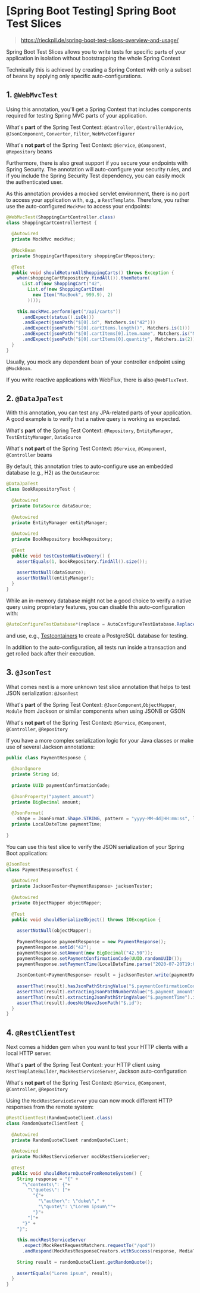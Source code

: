 # [Spring Boot Testing] Spring Boot Test Slices

> https://rieckpil.de/spring-boot-test-slices-overview-and-usage/

Spring Boot Test Slices allows you to write tests for specific parts of your application in isolation without bootstrapping the whole Spring Context

Technically this is achieved by creating a Spring Context with only a subset of beans by applying only specific auto-configurations.





## 1. `@WebMvcTest`

Using this annotation, you'll get a Spring Context that includes components required for testing Spring MVC parts of your application.



What's **part** of the Spring Test Context: `@Controller`, `@ControllerAdvice`, `@JsonComponent`, `Converter`, `Filter`, `WebMvcConfigurer`



What's **not part** of the Spring Test Context: `@Service`, `@Component`, `@Repository` beans



Furthermore, there is also great support if you secure your endpoints with Spring Security. The annotation will auto-configure your security rules, and if you include the Spring Security Test dependency, you can easily mock the authenticated user.



As this annotation provides a mocked servlet environment, there is no port to access your application with, e.g., a `RestTemplate`. Therefore, you rather use the auto-configured `MockMvc` to access your endpoints:



```java
@WebMvcTest(ShoppingCartController.class)
class ShoppingCartControllerTest {
 
  @Autowired
  private MockMvc mockMvc;
 
  @MockBean
  private ShoppingCartRepository shoppingCartRepository;
 
  @Test
  public void shouldReturnAllShoppingCarts() throws Exception {
    when(shoppingCartRepository.findAll()).thenReturn(
      List.of(new ShoppingCart("42",
        List.of(new ShoppingCartItem(
          new Item("MacBook", 999.9), 2)
        ))));
 
    this.mockMvc.perform(get("/api/carts"))
      .andExpect(status().isOk())
      .andExpect(jsonPath("$[0].id", Matchers.is("42")))
      .andExpect(jsonPath("$[0].cartItems.length()", Matchers.is(1)))
      .andExpect(jsonPath("$[0].cartItems[0].item.name", Matchers.is("MacBook")))
      .andExpect(jsonPath("$[0].cartItems[0].quantity", Matchers.is(2)));
  }
}
```



Usually, you mock any dependent bean of your controller endpoint using `@MockBean`.

If you write reactive applications with WebFlux, there is also `@WebFluxTest`.





## 2. `@DataJpaTest`

With this annotation, you can test any JPA-related parts of your application. A good example is to verify that a native query is working as expected.



What's **part** of the Spring Test Context: `@Repository`, `EntityManager`, `TestEntityManager`, `DataSource`

What's **not part** of the Spring Test Context: `@Service`, `@Component`, `@Controller` beans



By default, this annotation tries to auto-configure use an embedded database (e.g., H2) as the `DataSource`:



```java
@DataJpaTest
class BookRepositoryTest {
 
  @Autowired
  private DataSource dataSource;
 
  @Autowired
  private EntityManager entityManager;
 
  @Autowired
  private BookRepository bookRepository;
 
  @Test
  public void testCustomNativeQuery() {
    assertEquals(1, bookRepository.findAll().size());
 
    assertNotNull(dataSource);
    assertNotNull(entityManager);
  }
}
```



While an in-memory database might not be a good choice to verify a native query using proprietary features, you can disable this auto-configuration with:

```java
@AutoConfigureTestDatabase*(replace = AutoConfigureTestDatabase.Replace.NONE)
```

  and use, e.g., [Testcontainers](https://rieckpil.de/howto-write-spring-boot-integration-tests-with-a-real-database/) to create a PostgreSQL database for testing.





In addition to the auto-configuration, all tests run inside a transaction and get rolled back after their execution.





## 3. `@JsonTest`

What comes next is a more unknown test slice annotation that helps to test JSON serialization: `@JsonTest`



What's **part** of the Spring Test Context: `@JsonComponent`,`ObjectMapper`, `Module` from Jackson or similar components when using JSONB or GSON

What's **not part** of the Spring Test Context: `@Service`, `@Component`, `@Controller`, `@Repository`





If you have a more complex serialization logic for your Java classes or make use of several Jackson annotations:

```java
public class PaymentResponse {
 
  @JsonIgnore
  private String id;
 
  private UUID paymentConfirmationCode;
 
  @JsonProperty("payment_amount")
  private BigDecimal amount;
 
  @JsonFormat(
    shape = JsonFormat.Shape.STRING, pattern = "yyyy-MM-dd|HH:mm:ss", locale = "en_US")
  private LocalDateTime paymentTime;
 
}
```



You can use this test slice to verify the JSON serialization of your Spring Boot application:

```java
@JsonTest
class PaymentResponseTest {
 
  @Autowired
  private JacksonTester<PaymentResponse> jacksonTester;
 
  @Autowired
  private ObjectMapper objectMapper;
 
  @Test
  public void shouldSerializeObject() throws IOException {
 
    assertNotNull(objectMapper);
 
    PaymentResponse paymentResponse = new PaymentResponse();
    paymentResponse.setId("42");
    paymentResponse.setAmount(new BigDecimal("42.50"));
    paymentResponse.setPaymentConfirmationCode(UUID.randomUUID());
    paymentResponse.setPaymentTime(LocalDateTime.parse("2020-07-20T19:00:00.123"));
 
    JsonContent<PaymentResponse> result = jacksonTester.write(paymentResponse);
 
    assertThat(result).hasJsonPathStringValue("$.paymentConfirmationCode");
    assertThat(result).extractingJsonPathNumberValue("$.payment_amount").isEqualTo(42.50);
    assertThat(result).extractingJsonPathStringValue("$.paymentTime").isEqualTo("2020-07-20|19:00:00");
    assertThat(result).doesNotHaveJsonPath("$.id");
  }
}
```





## 4. `@RestClientTest`

Next comes a hidden gem when you want to test your HTTP clients with a local HTTP server.



What's **part** of the Spring Test Context: your HTTP client using `RestTemplateBuilder`, `MockRestServiceServer`, Jackson auto-configuration

What's **not part** of the Spring Test Context: `@Service`, `@Component`, `@Controller`, `@Repository`



Using the `MockRestServiceServer` you can now mock different HTTP responses from the remote system:

```java
@RestClientTest(RandomQuoteClient.class)
class RandomQuoteClientTest {
 
  @Autowired
  private RandomQuoteClient randomQuoteClient;
 
  @Autowired
  private MockRestServiceServer mockRestServiceServer;
 
  @Test
  public void shouldReturnQuoteFromRemoteSystem() {
    String response = "{" +
      "\"contents\": {"+
        "\"quotes\": ["+
          "{"+
            "\"author\": \"duke\"," +
            "\"quote\": \"Lorem ipsum\""+
          "}"+
        "]"+
      "}" +
    "}";
 
    this.mockRestServiceServer
      .expect(MockRestRequestMatchers.requestTo("/qod"))
      .andRespond(MockRestResponseCreators.withSuccess(response, MediaType.APPLICATION_JSON));
 
    String result = randomQuoteClient.getRandomQuote();
 
    assertEquals("Lorem ipsum", result);
  }
}
```

